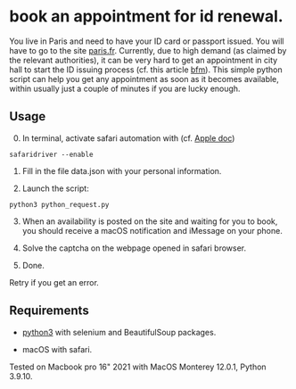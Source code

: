 # book an appointment for id renewal.
You live in Paris and need to have your ID card or passport issued. You will have to go to the site [paris.fr](https://teleservices.paris.fr/rdvtitres/jsp/site/Portal.jsp?page=appointmenttitresearch#). Currently, due to high demand (as claimed by the relevant authorities), it can be very hard to get an appointment in city hall to start the ID issuing process (cf. this article [bfm](https://www.bfmtv.com/paris/carte-d-identite-passeport-embouteillage-a-paris-et-en-ile-de-france-pour-obtenir-un-rendez-vous_AV-202203300255.html)). This simple python script can help you get any appointment as soon as it becomes available, within usually just a couple of minutes if you are lucky enough.

## Usage

0. In terminal, activate safari automation with (cf. [Apple doc](https://developer.apple.com/documentation/webkit/testing_with_webdriver_in_safari))

```
safaridriver --enable
```

1. Fill in the file data.json with your personal information.

2. Launch the script:

```
python3 python_request.py
```

3. When an availability is posted on the site and waiting for you to book, you should receive a macOS notification and iMessage on your phone.

4. Solve the captcha on the webpage opened in safari browser.

5. Done.

Retry if you get an error.

## Requirements

- [python3](https://www.python.org) with selenium and BeautifulSoup packages.

- macOS with safari.

Tested on Macbook pro 16" 2021 with MacOS Monterey 12.0.1, Python 3.9.10.
